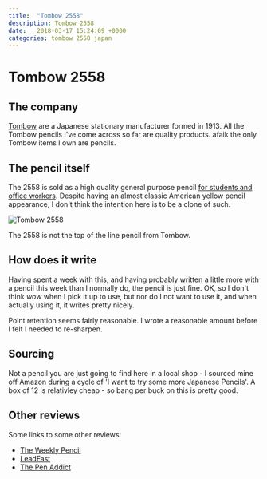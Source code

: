 ```yaml
---
title:  "Tombow 2558"
description: Tombow 2558
date:   2018-03-17 15:24:09 +0000
categories: tombow 2558 japan
---
```


# Tombow 2558

## The company

[Tombow](http://www.tombow.com/en/index.html) are a Japanese stationary manufacturer formed in 1913.
All the Tombow pencils I've come across so far are quality products. afaik the only Tombow items I own are pencils.

## The pencil itself

The 2558 is sold as a high quality general purpose pencil [for students and office workers](http://www.tombow.com/en/catalog/writing/pencils/black_lead_pencils/2558.html). Despite having an almost classic American yellow pencil appearance, I don't think the intention here is to be a clone of such.

![Tombow 2558]({{site.url}}/images/tombow_2558.jpg)

The 2558 is not the top of the line pencil from Tombow.

## How does it write

Having spent a week with this, and having probably written a little more with a pencil this week than I normally do, the pencil is just fine. OK, so I don't think *wow* when I pick it up to use, but nor do I not want to use it, and when actually using it, it writes pretty nicely.

Point retention seems fairly reasonable. I wrote a reasonable amount before I felt I needed to re-sharpen.

## Sourcing

Not a pencil you are just going to find here in a local shop - I sourced mine off Amazon during a cycle of 'I want to try some more Japanese Pencils'. A box of 12 is relativley cheap - so bang per buck on this is pretty good.

## Other reviews

Some links to some other reviews:

- [The Weekly Pencil](https://www.theweeklypencil.com/the-weekly-pencil/2015/09/27/tombow-2258-hb)
- [LeadFast](https://www.leadfast.org/blog/2017/3/12/tombow-2558-pencil-review)
- [The Pen Addict](https://www.penaddict.com/blog/2015/9/28/tombow-2558-pencil-review)

